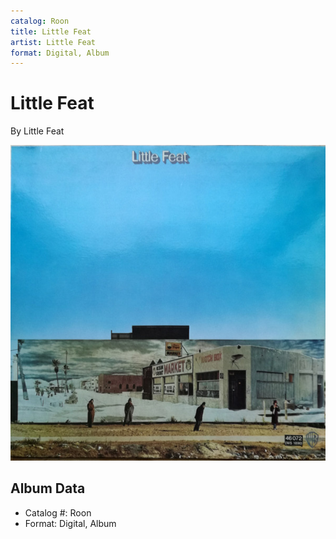 ```yaml
---
catalog: Roon
title: Little Feat
artist: Little Feat
format: Digital, Album
---
```


# Little Feat

By Little Feat

![](../../assets/albumcovers/Little_Feat-Little_Feat.png)

## Album Data

- Catalog #: Roon
- Format: Digital, Album

